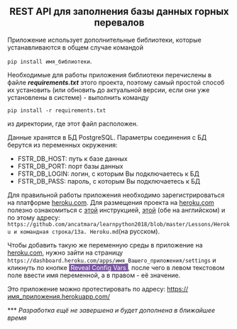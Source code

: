 ## <center> REST API для заполнения базы данных горных перевалов

Приложение использует дополнительные библиотеки, которые устанавливаются в общем случае командой
  
`pip install имя_библиотеки`.

Необходимые для работы приложения библиотеки перечислены в файле *<b>requirements.txt</b>* этого проекта, поэтому самый простой способ их установить (или обновить до актуальной версии, если они уже установлены в системе) - выполнить команду
  
`pip install -r requirements.txt`
  
из директории, где этот файл расположен.

Данные хранятся в БД PostgreSQL. Параметры соединения с БД берутся из переменных окружения:
- FSTR_DB_HOST: путь к базе данных                      
- FSTR_DB_PORT: порт базы данных
- FSTR_DB_LOGIN: логин, с которым Вы подключаетесь к БД
- FSTR_DB_PASS: пароль, с которым Вы подключаетесь к БД

Для правильной работы приложения необходимо зарегистрироваться на платформе [heroku.com](https://heroku.com). Для размещения проекта на [heroku.com](https://heroku.com) полезно ознакомиться с [этой](https://github.com/chucknado/bottle_heroku_tutorial) инструкцией, [этой](https://devcenter.heroku.com/articles/git#http-git-authentication) (обе на английском) и по этому адресу: `https://github.com/ancatmara/learnpython2018/blob/master/Lessons/Heroku и командная строка/13a. Heroku.md`(на русском).


Чтобы добавить такую же переменную среды в приложение на [heroku.com](https://heroku.com), нужно зайти на страницу `https://dashboard.heroku.com/apps/имя_Вашего_приложения/settings` и кликнуть по кнопке <span style="color:white;background:#79589f;">&nbsp;Reveal Config Vars </span>, после чего в левом текстовом поле ввести имя переменной, а в правом - её значение.

Это приложение можно протестировать по адресу: https://имя_приложения.herokuapp.com/

*** *Разработка ещё не завершена и будет дополнена в ближайшее время*
